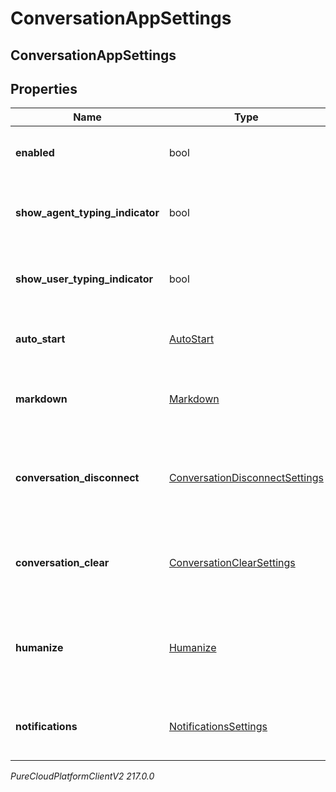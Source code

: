 # ConversationAppSettings

## ConversationAppSettings

## Properties

|Name | Type | Description | Notes|
|------------ | ------------- | ------------- | -------------|
| **enabled** | bool | The toggle to enable or disable conversations | [optional] |
| **show_agent_typing_indicator** | bool | The toggle to enable or disable typing indicator for messenger | [optional] |
| **show_user_typing_indicator** | bool | The toggle to enable or disable typing indicator for messenger | [optional] |
| **auto_start** | [AutoStart](AutoStart) | The auto start for the messenger conversation | [optional] |
| **markdown** | [Markdown](Markdown) | The markdown for the messenger app | [optional] |
| **conversation_disconnect** | [ConversationDisconnectSettings](ConversationDisconnectSettings) | The conversation disconnect settings for the messenger app | [optional] |
| **conversation_clear** | [ConversationClearSettings](ConversationClearSettings) | The conversation clear settings for the messenger app | [optional] |
| **humanize** | [Humanize](Humanize) | The humanize conversations settings for the messenger app | [optional] |
| **notifications** | [NotificationsSettings](NotificationsSettings) | The notification settings for messenger apps | [optional] |



_PureCloudPlatformClientV2 217.0.0_
